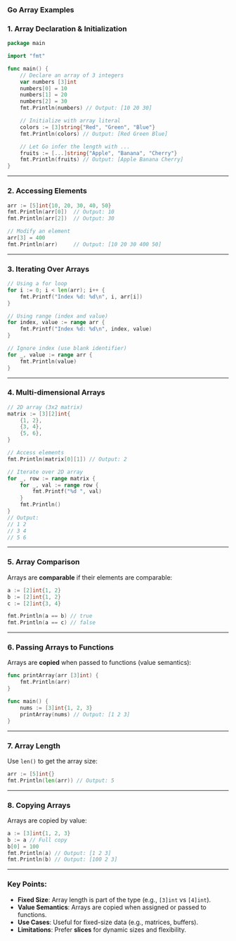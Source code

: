 ### Go Array Examples

### 1. **Array Declaration & Initialization**
```go
package main

import "fmt"

func main() {
    // Declare an array of 3 integers
    var numbers [3]int
    numbers[0] = 10
    numbers[1] = 20
    numbers[2] = 30
    fmt.Println(numbers) // Output: [10 20 30]

    // Initialize with array literal
    colors := [3]string{"Red", "Green", "Blue"}
    fmt.Println(colors) // Output: [Red Green Blue]

    // Let Go infer the length with ...
    fruits := [...]string{"Apple", "Banana", "Cherry"}
    fmt.Println(fruits) // Output: [Apple Banana Cherry]
}
```

---

### 2. **Accessing Elements**
```go
arr := [5]int{10, 20, 30, 40, 50}
fmt.Println(arr[0])  // Output: 10
fmt.Println(arr[2])  // Output: 30

// Modify an element
arr[3] = 400
fmt.Println(arr)     // Output: [10 20 30 400 50]
```

---

### 3. **Iterating Over Arrays**
```go
// Using a for loop
for i := 0; i < len(arr); i++ {
    fmt.Printf("Index %d: %d\n", i, arr[i])
}

// Using range (index and value)
for index, value := range arr {
    fmt.Printf("Index %d: %d\n", index, value)
}

// Ignore index (use blank identifier)
for _, value := range arr {
    fmt.Println(value)
}
```

---

### 4. **Multi-dimensional Arrays**
```go
// 2D array (3x2 matrix)
matrix := [3][2]int{
    {1, 2},
    {3, 4},
    {5, 6},
}

// Access elements
fmt.Println(matrix[0][1]) // Output: 2

// Iterate over 2D array
for _, row := range matrix {
    for _, val := range row {
        fmt.Printf("%d ", val)
    }
    fmt.Println()
}
// Output:
// 1 2 
// 3 4 
// 5 6 
```

---

### 5. **Array Comparison**
Arrays are **comparable** if their elements are comparable:
```go
a := [2]int{1, 2}
b := [2]int{1, 2}
c := [2]int{3, 4}

fmt.Println(a == b) // true
fmt.Println(a == c) // false
```

---

### 6. **Passing Arrays to Functions**
Arrays are **copied** when passed to functions (value semantics):
```go
func printArray(arr [3]int) {
    fmt.Println(arr)
}

func main() {
    nums := [3]int{1, 2, 3}
    printArray(nums) // Output: [1 2 3]
}
```

---

### 7. **Array Length**
Use `len()` to get the array size:
```go
arr := [5]int{}
fmt.Println(len(arr)) // Output: 5
```

---

### 8. **Copying Arrays**
Arrays are copied by value:
```go
a := [3]int{1, 2, 3}
b := a // Full copy
b[0] = 100
fmt.Println(a) // Output: [1 2 3]
fmt.Println(b) // Output: [100 2 3]
```

---

### Key Points:
- **Fixed Size**: Array length is part of the type (e.g., `[3]int` vs `[4]int`).
- **Value Semantics**: Arrays are copied when assigned or passed to functions.
- **Use Cases**: Useful for fixed-size data (e.g., matrices, buffers).
- **Limitations**: Prefer **slices** for dynamic sizes and flexibility.
